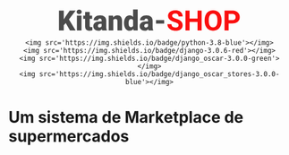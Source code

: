<div align='center'>


<svg width="324" height="39" viewBox="0 0 324 39" fill="none" xmlns="http://www.w3.org/2000/svg">
<path d="M12.3545 24.7676L8.83887 28.625V38H0.269531V2.45312H8.83887V18.127L11.8174 13.6104L19.4834 2.45312H30.0791L18.0674 18.1758L30.0791 38H19.9229L12.3545 24.7676ZM40.5527 38H32.3008V11.584H40.5527V38ZM31.8125 4.77246C31.8125 3.60059 32.2357 2.6403 33.082 1.8916C33.9284 1.1429 35.027 0.768555 36.3779 0.768555C37.7288 0.768555 38.8275 1.1429 39.6738 1.8916C40.5202 2.6403 40.9434 3.60059 40.9434 4.77246C40.9434 5.94434 40.5202 6.90462 39.6738 7.65332C38.8275 8.40202 37.7288 8.77637 36.3779 8.77637C35.027 8.77637 33.9284 8.40202 33.082 7.65332C32.2357 6.90462 31.8125 5.94434 31.8125 4.77246ZM55.2256 5.0166V11.584H59.5713V17.2969H55.2256V29.3818C55.2256 30.3747 55.4046 31.0664 55.7627 31.457C56.1208 31.8477 56.8288 32.043 57.8867 32.043C58.7005 32.043 59.3841 31.9941 59.9375 31.8965V37.7803C58.4564 38.2523 56.9102 38.4883 55.2988 38.4883C52.4668 38.4883 50.3753 37.821 49.0244 36.4863C47.6735 35.1517 46.998 33.1253 46.998 30.4072V17.2969H43.6289V11.584H46.998V5.0166H55.2256ZM77.7109 38C77.418 37.4629 77.1576 36.6735 76.9297 35.6318C75.416 37.5361 73.3001 38.4883 70.582 38.4883C68.0918 38.4883 65.9759 37.7396 64.2344 36.2422C62.4928 34.7285 61.6221 32.8324 61.6221 30.5537C61.6221 27.6891 62.68 25.5244 64.7959 24.0596C66.9118 22.5947 69.988 21.8623 74.0244 21.8623H76.5635V20.4707C76.5635 18.0456 75.5137 16.833 73.4141 16.833C71.4609 16.833 70.4844 17.7933 70.4844 19.7139H62.2568C62.2568 17.1585 63.3392 15.0833 65.5039 13.4883C67.6849 11.8932 70.46 11.0957 73.8291 11.0957C77.1982 11.0957 79.8594 11.9176 81.8125 13.5615C83.7656 15.2054 84.7666 17.4596 84.8154 20.3242V32.0186C84.848 34.4437 85.2223 36.2992 85.9385 37.585V38H77.7109ZM72.5596 32.6289C73.585 32.6289 74.4313 32.4092 75.0986 31.9697C75.7822 31.5303 76.2705 31.0339 76.5635 30.4805V26.2568H74.1709C71.3063 26.2568 69.874 27.5426 69.874 30.1143C69.874 30.863 70.1263 31.4733 70.6309 31.9453C71.1354 32.401 71.7783 32.6289 72.5596 32.6289ZM96.9492 11.584L97.2178 14.6846C99.0407 12.292 101.555 11.0957 104.762 11.0957C107.512 11.0957 109.563 11.9176 110.914 13.5615C112.281 15.2054 112.989 17.6794 113.038 20.9834V38H104.786V21.3252C104.786 19.9906 104.518 19.014 103.98 18.3955C103.443 17.7607 102.467 17.4434 101.051 17.4434C99.4395 17.4434 98.2432 18.0781 97.4619 19.3477V38H89.2344V11.584H96.9492ZM116.578 24.5967C116.578 20.4137 117.481 17.1178 119.288 14.709C121.095 12.3001 123.618 11.0957 126.856 11.0957C129.216 11.0957 131.202 12.0234 132.813 13.8789V0.5H141.065V38H133.668L133.253 35.168C131.56 37.3815 129.412 38.4883 126.808 38.4883C123.666 38.4883 121.176 37.2839 119.337 34.875C117.498 32.4661 116.578 29.04 116.578 24.5967ZM124.806 25.1094C124.806 29.7969 126.173 32.1406 128.907 32.1406C130.73 32.1406 132.032 31.3757 132.813 29.8457V19.7871C132.065 18.2246 130.779 17.4434 128.956 17.4434C126.417 17.4434 125.042 19.4941 124.83 23.5957L124.806 25.1094ZM160.621 38C160.328 37.4629 160.068 36.6735 159.84 35.6318C158.326 37.5361 156.21 38.4883 153.492 38.4883C151.002 38.4883 148.886 37.7396 147.145 36.2422C145.403 34.7285 144.532 32.8324 144.532 30.5537C144.532 27.6891 145.59 25.5244 147.706 24.0596C149.822 22.5947 152.898 21.8623 156.935 21.8623H159.474V20.4707C159.474 18.0456 158.424 16.833 156.324 16.833C154.371 16.833 153.395 17.7933 153.395 19.7139H145.167C145.167 17.1585 146.249 15.0833 148.414 13.4883C150.595 11.8932 153.37 11.0957 156.739 11.0957C160.108 11.0957 162.77 11.9176 164.723 13.5615C166.676 15.2054 167.677 17.4596 167.726 20.3242V32.0186C167.758 34.4437 168.132 36.2992 168.849 37.585V38H160.621ZM155.47 32.6289C156.495 32.6289 157.341 32.4092 158.009 31.9697C158.692 31.5303 159.181 31.0339 159.474 30.4805V26.2568H157.081C154.216 26.2568 152.784 27.5426 152.784 30.1143C152.784 30.863 153.036 31.4733 153.541 31.9453C154.046 32.401 154.688 32.6289 155.47 32.6289ZM188.38 25.8662H173.707V19.4941H188.38V25.8662Z" fill="black" fill-opacity="0.7"/>
<path d="M214.112 28.6738C214.112 27.2904 213.624 26.2324 212.647 25.5C211.671 24.7513 209.913 23.9701 207.374 23.1562C204.835 22.3262 202.825 21.5124 201.344 20.7148C197.307 18.5339 195.289 15.596 195.289 11.9014C195.289 9.98079 195.826 8.27181 196.9 6.77441C197.991 5.26074 199.545 4.08073 201.563 3.23438C203.598 2.38802 205.877 1.96484 208.399 1.96484C210.938 1.96484 213.201 2.42871 215.187 3.35645C217.172 4.2679 218.71 5.56185 219.801 7.23828C220.908 8.91471 221.461 10.819 221.461 12.9512H214.137C214.137 11.3236 213.624 10.0622 212.599 9.16699C211.573 8.25553 210.133 7.7998 208.277 7.7998C206.487 7.7998 205.095 8.18229 204.103 8.94727C203.11 9.69596 202.613 10.6888 202.613 11.9258C202.613 13.0814 203.191 14.0498 204.347 14.8311C205.519 15.6123 207.236 16.3447 209.498 17.0283C213.665 18.2816 216.7 19.8359 218.604 21.6914C220.509 23.5469 221.461 25.8581 221.461 28.625C221.461 31.7012 220.297 34.1182 217.97 35.876C215.642 37.6175 212.509 38.4883 208.57 38.4883C205.836 38.4883 203.346 37.9919 201.1 36.999C198.854 35.9899 197.136 34.6146 195.948 32.873C194.776 31.1315 194.19 29.1133 194.19 26.8184H201.539C201.539 30.7409 203.883 32.7021 208.57 32.7021C210.312 32.7021 211.671 32.3522 212.647 31.6523C213.624 30.9362 214.112 29.9434 214.112 28.6738ZM255.372 38H248.048V22.7656H233.766V38H226.441V2.45312H233.766V16.8574H248.048V2.45312H255.372V38ZM290.992 21.0322C290.992 24.5316 290.374 27.5996 289.137 30.2363C287.9 32.873 286.126 34.9076 283.814 36.3398C281.52 37.7721 278.883 38.4883 275.904 38.4883C272.958 38.4883 270.33 37.7803 268.019 36.3643C265.707 34.9482 263.917 32.93 262.647 30.3096C261.378 27.6729 260.735 24.6455 260.719 21.2275V19.4697C260.719 15.9704 261.345 12.8942 262.599 10.2412C263.868 7.57194 265.65 5.5293 267.945 4.11328C270.257 2.68099 272.893 1.96484 275.855 1.96484C278.818 1.96484 281.446 2.68099 283.741 4.11328C286.052 5.5293 287.835 7.57194 289.088 10.2412C290.357 12.8942 290.992 15.9622 290.992 19.4453V21.0322ZM283.57 19.4209C283.57 15.6937 282.903 12.8617 281.568 10.9248C280.234 8.98796 278.329 8.01953 275.855 8.01953C273.398 8.01953 271.502 8.97982 270.167 10.9004C268.832 12.8047 268.157 15.6042 268.141 19.2988V21.0322C268.141 24.6618 268.808 27.4775 270.143 29.4795C271.477 31.4814 273.398 32.4824 275.904 32.4824C278.362 32.4824 280.25 31.5221 281.568 29.6016C282.887 27.6647 283.554 24.849 283.57 21.1543V19.4209ZM303.639 25.4756V38H296.314V2.45312H310.182C312.851 2.45312 315.195 2.94141 317.213 3.91797C319.247 4.89453 320.81 6.28613 321.9 8.09277C322.991 9.88314 323.536 11.9258 323.536 14.2207C323.536 17.7038 322.34 20.4544 319.947 22.4727C317.571 24.4746 314.275 25.4756 310.06 25.4756H303.639ZM303.639 19.543H310.182C312.118 19.543 313.591 19.0872 314.601 18.1758C315.626 17.2643 316.139 15.9622 316.139 14.2695C316.139 12.528 315.626 11.1201 314.601 10.0459C313.575 8.97168 312.159 8.41829 310.353 8.38574H303.639V19.543Z" fill="#FA0F0F"/>
</svg>

    <img src='https://img.shields.io/badge/python-3.8-blue'></img>
    <img src='https://img.shields.io/badge/django-3.0.6-red'></img>
    <img src='https://img.shields.io/badge/django_oscar-3.0.0-green'></img>
    <img src='https://img.shields.io/badge/django_oscar_stores-3.0.0-blue'></img>
</div>

# Um sistema de Marketplace de supermercados
